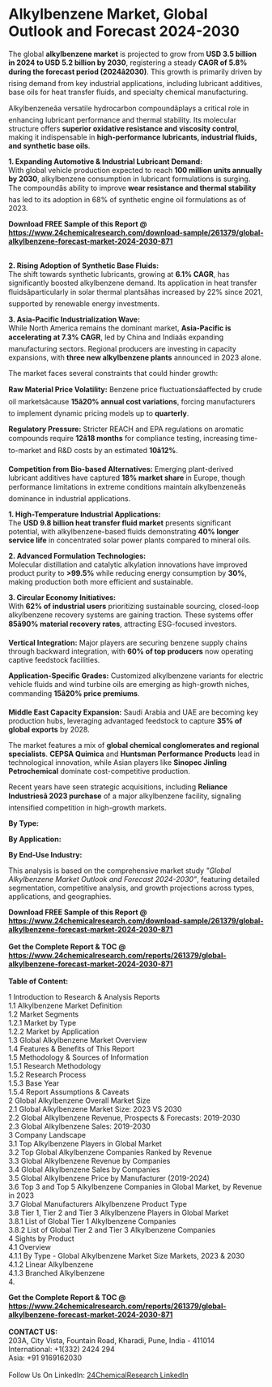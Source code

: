 <h1>Alkylbenzene Market, Global Outlook and Forecast 2024-2030</h1><p>The global <strong>alkylbenzene market</strong> is projected to grow from <strong>USD 3.5 billion in 2024 to USD 5.2 billion by 2030</strong>, registering a steady <strong>CAGR of 5.8% during the forecast period (2024â2030)</strong>. This growth is primarily driven by rising demand from key industrial applications, including lubricant additives, base oils for heat transfer fluids, and specialty chemical manufacturing.</p><p>Alkylbenzeneâa versatile hydrocarbon compoundâplays a critical role in enhancing lubricant performance and thermal stability. Its molecular structure offers <strong>superior oxidative resistance and viscosity control</strong>, making it indispensable in <strong>high-performance lubricants, industrial fluids, and synthetic base oils</strong>.</p><p><strong>1. Expanding Automotive &amp; Industrial Lubricant Demand:</strong><br>
With global vehicle production expected to reach <strong>100 million units annually by 2030</strong>, alkylbenzene consumption in lubricant formulations is surging. The compoundâs ability to improve <strong>wear resistance and thermal stability</strong> has led to its adoption in 68% of synthetic engine oil formulations as of 2023.</p><div><b>Download FREE Sample of this Report @ 
            <a href="https://www.24chemicalresearch.com/download-sample/261379/global-alkylbenzene-forecast-market-2024-2030-871">
            https://www.24chemicalresearch.com/download-sample/261379/global-alkylbenzene-forecast-market-2024-2030-871</a></b></div><br><p><strong>2. Rising Adoption of Synthetic Base Fluids:</strong><br>
The shift towards synthetic lubricants, growing at <strong>6.1% CAGR</strong>, has significantly boosted alkylbenzene demand. Its application in heat transfer fluidsâparticularly in solar thermal plantsâhas increased by 22% since 2021, supported by renewable energy investments.</p><p><strong>3. Asia-Pacific Industrialization Wave:</strong><br>
While North America remains the dominant market, <strong>Asia-Pacific is accelerating at 7.3% CAGR</strong>, led by China and Indiaâs expanding manufacturing sectors. Regional producers are investing in capacity expansions, with <strong>three new alkylbenzene plants</strong> announced in 2023 alone.</p><p>The market faces several constraints that could hinder growth:</p><p><strong>Raw Material Price Volatility:</strong> Benzene price fluctuationsâaffected by crude oil marketsâcause <strong>15â20% annual cost variations</strong>, forcing manufacturers to implement dynamic pricing models up to <strong>quarterly</strong>.</p><p><strong>Regulatory Pressure:</strong> Stricter REACH and EPA regulations on aromatic compounds require <strong>12â18 months</strong> for compliance testing, increasing time-to-market and R&amp;D costs by an estimated <strong>10â12%</strong>.</p><p><strong>Competition from Bio-based Alternatives:</strong> Emerging plant-derived lubricant additives have captured <strong>18% market share</strong> in Europe, though performance limitations in extreme conditions maintain alkylbenzeneâs dominance in industrial applications.</p><p><strong>1. High-Temperature Industrial Applications:</strong><br>
The <strong>USD 9.8 billion heat transfer fluid market</strong> presents significant potential, with alkylbenzene-based fluids demonstrating <strong>40% longer service life</strong> in concentrated solar power plants compared to mineral oils.</p><p><strong>2. Advanced Formulation Technologies:</strong><br>
Molecular distillation and catalytic alkylation innovations have improved product purity to <strong>&gt;99.5%</strong> while reducing energy consumption by <strong>30%</strong>, making production both more efficient and sustainable.</p><p><strong>3. Circular Economy Initiatives:</strong><br>
With <strong>62% of industrial users</strong> prioritizing sustainable sourcing, closed-loop alkylbenzene recovery systems are gaining traction. These systems offer <strong>85â90% material recovery rates</strong>, attracting ESG-focused investors.</p><p><strong>Vertical Integration:</strong> Major players are securing benzene supply chains through backward integration, with <strong>60% of top producers</strong> now operating captive feedstock facilities.</p><p><strong>Application-Specific Grades:</strong> Customized alkylbenzene variants for electric vehicle fluids and wind turbine oils are emerging as high-growth niches, commanding <strong>15â20% price premiums</strong>.</p><p><strong>Middle East Capacity Expansion:</strong> Saudi Arabia and UAE are becoming key production hubs, leveraging advantaged feedstock to capture <strong>35% of global exports</strong> by 2028.</p><p>The market features a mix of <strong>global chemical conglomerates and regional specialists</strong>. <strong>CEPSA Quimica</strong> and <strong>Huntsman Performance Products</strong> lead in technological innovation, while Asian players like <strong>Sinopec Jinling Petrochemical</strong> dominate cost-competitive production.</p><p>Recent years have seen strategic acquisitions, including <strong>Reliance Industriesâ 2023 purchase</strong> of a major alkylbenzene facility, signaling intensified competition in high-growth markets.</p><p><strong>By Type:</strong></p><p><strong>By Application:</strong></p><p><strong>By End-Use Industry:</strong></p><p>This analysis is based on the comprehensive market study <em>"Global Alkylbenzene Market Outlook and Forecast 2024-2030"</em>, featuring detailed segmentation, competitive analysis, and growth projections across types, applications, and geographies.</p><div><b>Download FREE Sample of this Report @ 
            <a href="https://www.24chemicalresearch.com/download-sample/261379/global-alkylbenzene-forecast-market-2024-2030-871">
            https://www.24chemicalresearch.com/download-sample/261379/global-alkylbenzene-forecast-market-2024-2030-871</a></b></div><br><div><b>Get the Complete Report & TOC @ 
            <a href="https://www.24chemicalresearch.com/reports/261379/global-alkylbenzene-forecast-market-2024-2030-871">
            https://www.24chemicalresearch.com/reports/261379/global-alkylbenzene-forecast-market-2024-2030-871</a></b></div><br>
            <b>Table of Content:</b><p>1 Introduction to Research & Analysis Reports<br />
    1.1 Alkylbenzene Market Definition<br />
    1.2 Market Segments<br />
        1.2.1 Market by Type<br />
        1.2.2 Market by Application<br />
    1.3 Global Alkylbenzene Market Overview<br />
    1.4 Features & Benefits of This Report<br />
    1.5 Methodology & Sources of Information<br />
        1.5.1 Research Methodology<br />
        1.5.2 Research Process<br />
        1.5.3 Base Year<br />
        1.5.4 Report Assumptions & Caveats<br />
2 Global Alkylbenzene Overall Market Size<br />
    2.1 Global Alkylbenzene Market Size: 2023 VS 2030<br />
    2.2 Global Alkylbenzene Revenue, Prospects & Forecasts: 2019-2030<br />
    2.3 Global Alkylbenzene Sales: 2019-2030<br />
3 Company Landscape<br />
    3.1 Top Alkylbenzene Players in Global Market<br />
    3.2 Top Global Alkylbenzene Companies Ranked by Revenue<br />
    3.3 Global Alkylbenzene Revenue by Companies<br />
    3.4 Global Alkylbenzene Sales by Companies<br />
    3.5 Global Alkylbenzene Price by Manufacturer (2019-2024)<br />
    3.6 Top 3 and Top 5 Alkylbenzene Companies in Global Market, by Revenue in 2023<br />
    3.7 Global Manufacturers Alkylbenzene Product Type<br />
    3.8 Tier 1, Tier 2 and Tier 3 Alkylbenzene Players in Global Market<br />
        3.8.1 List of Global Tier 1 Alkylbenzene Companies<br />
        3.8.2 List of Global Tier 2 and Tier 3 Alkylbenzene Companies<br />
4 Sights by Product<br />
    4.1 Overview<br />
        4.1.1 By Type - Global Alkylbenzene Market Size Markets, 2023 & 2030<br />
        4.1.2 Linear Alkylbenzene<br />
        4.1.3 Branched Alkylbenzene<br />
    4.</p><div><b>Get the Complete Report & TOC @ 
            <a href="https://www.24chemicalresearch.com/reports/261379/global-alkylbenzene-forecast-market-2024-2030-871">
            https://www.24chemicalresearch.com/reports/261379/global-alkylbenzene-forecast-market-2024-2030-871</a></b></div><br><b>CONTACT US:</b><br>
            203A, City Vista, Fountain Road, Kharadi, Pune, India - 411014<br>
            International: +1(332) 2424 294<br>
            Asia: +91 9169162030 <br><br>
            Follow Us On LinkedIn: <a href="https://www.linkedin.com/company/24chemicalresearch/">24ChemicalResearch LinkedIn</a>
